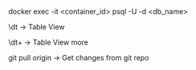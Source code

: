 [//]: # (Spring App with Advanced Postgres Data)

[//]: # (1. Postgresql Commands)

docker exec -it <container_id> psql -U <username> -d <db_name>

\dt  -> Table View

\dt+ -> Table View more

[//]: # (2. Git Commands)

git pull origin <branch-name>  -> Get changes from git repo